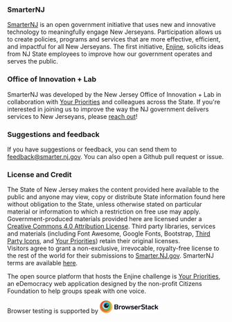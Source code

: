 ### SmarterNJ

[SmarterNJ](https://smarter.nj.gov) is an open government initiative that uses new and innovative technology to meaningfully engage New Jerseyans. Participation allows us to create policies, programs and services that are more effective, efficient, and impactful for all New Jerseyans. The first initiative, [Enjine](https://smarter.nj.gov/enjine), solicits ideas from NJ State employees to improve how our government operates and serves the public.

### Office of Innovation + Lab

SmarterNJ was developed by the New Jersey Office of Innovation + Lab in collaboration with [Your Priorities](https://www.yrpri.org) and colleagues across the State. If you're interested in joining us to improve the way the NJ government delivers services to New Jerseyans, please [reach out](mailto:innovation@tech.nj.gov)!

### Suggestions and feedback

If you have suggestions or feedback, you can send them to feedback@smarter.nj.gov. You can also open a Github pull request or issue.

### License and Credit

The State of New Jersey makes the content provided here available to the public and anyone may view, copy or distribute State information found here without obligation to the State, unless otherwise stated on particular material or information to which a restriction on free use may apply. Government-produced materials provided here are licensed under a [Creative Commons 4.0 Attribution License](https://creativecommons.org/licenses/by/4.0/deed.ast).
Third party libraries, services and materials (including Font Awesome, Google Fonts, Bootstrap, [Third Party Icons](https://github.com/newjersey/smarternj/blob/master/yp/IconAttributions.pdf), and [Your Priorities](https://github.com/CitizensFoundation/your-priorities-app)) retain their original licenses.  
Visitors agree to grant a non-exclusive, irrevocable, royalty-free license to the rest of the world for their submissions to [Smarter.NJ.gov](http://smarter.nj.gov/).
SmarterNJ terms are available [here](https://smarter.nj.gov/tos.html).

The open source platform that hosts the Enjine challenge is [Your Priorities](https://citizens.is/idea-generation-policy-crowd-sourcing/), an eDemocracy web application designed by the non-profit Citizens Foundation to help groups speak with one voice.

Browser testing is supported by [<img alt="BrowserStack" src="https://github.com/newjersey/smarternj/blob/master/gh/browserstack.svg" width="135">](https://www.browserstack.com/)
